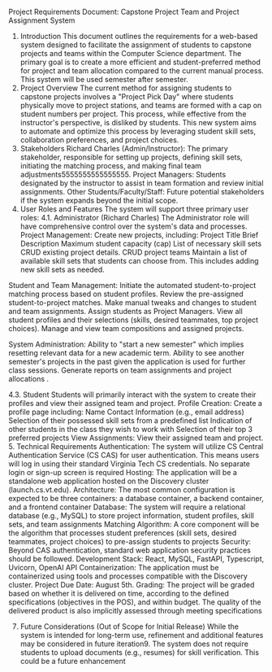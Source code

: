 Project Requirements Document: Capstone Project Team and Project Assignment System
1. Introduction
This document outlines the requirements for a web-based system designed to facilitate the assignment of students to capstone projects and teams within the Computer Science department. The primary goal is to create a more efficient and student-preferred method for project and team allocation compared to the current manual process. This system will be used semester after semester.
2. Project Overview
The current method for assigning students to capstone projects involves a "Project Pick Day" where students physically move to project stations, and teams are formed with a cap on student numbers per project. This process, while effective from the instructor's perspective, is disliked by students. This new system aims to automate and optimize this process by leveraging student skill sets, collaboration preferences, and project choices.
3. Stakeholders
Richard Charles (Admin/Instructor): The primary stakeholder, responsible for setting up projects, defining skill sets, initiating the matching process, and making final team adjustments5555555555555555.
Project Managers: Students designated by the instructor to assist in team formation and review initial assignments.
Other Students/Faculty/Staff: Future potential stakeholders if the system expands beyond the initial scope.
4. User Roles and Features
The system will support three primary user roles:
4.1. Administrator (Richard Charles)
The Administrator role will have comprehensive control over the system's data and processes.
Project Management:
Create new projects, including:
Project Title
Brief Description
Maximum student capacity (cap) 
List of necessary skill sets 
CRUD existing project details.
CRUD project teams
Maintain a list of available skill sets that students can choose from. This includes adding new skill sets as needed.


Student and Team Management:
Initiate the automated student-to-project matching process based on student profiles.
Review the pre-assigned student-to-project matches.
Make manual tweaks and changes to student and team assignments.
Assign students as Project Managers.
View all student profiles and their selections (skills, desired teammates, top project choices).
Manage and view team compositions and assigned projects.


System Administration:
Ability to "start a new semester" which implies resetting relevant data for a new academic term.
Ability to see another semester's projects in the past given the application is used for further class sessions.
Generate reports on team assignments and project allocations .

4.3. Student
Students will primarily interact with the system to create their profiles and view their assigned team and project.
Profile Creation:
Create a profile page including:
Name
Contact Information (e.g., email address)
Selection of their possessed skill sets from a predefined list
Indication of other students in the class they wish to work with
Selection of their top 3 preferred projects
View Assignments:
View their assigned team and project.
5. Technical Requirements
Authentication: The system will utilize CS Central Authentication Service (CS CAS) for user authentication. This means users will log in using their standard Virginia Tech CS credentials. No separate login or sign-up screen is required
Hosting: The application will be a standalone web application hosted on the Discovery cluster (launch.cs.vt.edu).
Architecture: The most common configuration is expected to be three containers: a database container, a backend container, and a frontend container
Database: The system will require a relational database (e.g., MySQL) to store project information, student profiles, skill sets, and team assignments
Matching Algorithm: A core component will be the algorithm that processes student preferences (skill sets, desired teammates, project choices) to pre-assign students to projects
Security: Beyond CAS authentication, standard web application security practices should be followed.
Development Stack: React, MySQL, FastAPI, Typescript, Uvicorn, OpenAI API
Containerization: The application must be containerized using tools and processes compatible with the Discovery cluster.
Project Due Date: August 5th.
Grading: The project will be graded based on whether it is delivered on time, according to the defined specifications (objectives in the POS), and within budget. The quality of the delivered product is also implicitly assessed through meeting specifications


7. Future Considerations (Out of Scope for Initial Release)
While the system is intended for long-term use, refinement and additional features may be considered in future iteration9.
The system does not require students to upload documents (e.g., resumes) for skill verification. This could be a future enhancement
